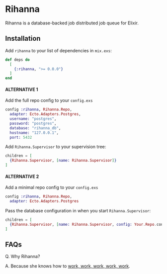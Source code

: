 # Rihanna

Rihanna is a database-backed job distributed job queue for Elixir.


## Installation

Add `rihanna` to your list of dependencies in `mix.exs`:

```elixir
def deps do
  [
    {:rihanna, ">= 0.0.0"}
  ]
end
```

#### ALTERNATIVE 1

Add the full repo config to your `config.exs`

```elixir
config :rihanna, Rihanna.Repo,
  adapter: Ecto.Adapters.Postgres,
  username: "postgres",
  password: "postgres",
  database: "rihanna_db",
  hostname: "127.0.0.1",
  port: 5432
```

Add `Rihanna.Supervisor` to your supervision tree:

```elixir
children = [
  {Rihanna.Supervisor, [name: Rihanna.Supervisor]}
]
```


#### ALTERNATIVE 2

Add a minimal repo config to your `config.exs`

```elixir
config :rihanna, Rihanna.Repo,
  adapter: Ecto.Adapters.Postgres
```

Pass the database configuration in when you start `Rihanna.Supervisor`:

```elixir
children = [
  {Rihanna.Supervisor, [name: Rihanna.Supervisor, config: Your.Repo.config()]}
]
```

## FAQs

Q. Why Rihanna?

A. Because she knows how to [work, work, work, work, work](https://youtu.be/HL1UzIK-flA?t=18s).

